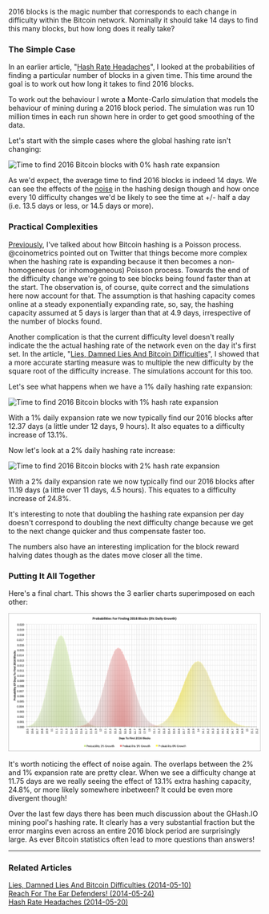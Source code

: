 2016 blocks is the magic number that corresponds to each change in
difficulty within the Bitcoin network. Nominally it should take 14 days
to find this many blocks, but how long does it really take?

### The Simple Case

In an earlier article, \"[Hash Rate
Headaches](index.php?option=com_content&view=article&id=27:hash-rate-headaches&catid=8:analysis&Itemid=110)\", I
looked at the probabilities of finding a particular number of blocks in
a given time. This time around the goal is to work out how long it takes
to find 2016 blocks.

To work out the behaviour I wrote a Monte-Carlo simulation that models
the behaviour of mining during a 2016 block period. The simulation was
run 10 million times in each run shown here in order to get good
smoothing of the data.

Let's start with the simple cases where the global hashing rate isn't
changing:

![Time to find 2016 Bitcoin blocks with 0% hash rate expansion](./20140615/find2016_0.png)

As we'd expect, the average time to find 2016 blocks is indeed 14 days.
We can see the effects of the
[noise](index.php?option=com_content&view=article&id=28:reach-for-the-ear-defenders&catid=8:analysis&Itemid=110)
in the hashing design though and how once every 10 difficulty changes
we'd be likely to see the time at +/- half a day (i.e. 13.5 days or
less, or 14.5 days or more).

### Practical Complexities

[Previously](index.php?option=com_content&view=article&id=27:hash-rate-headaches&catid=8:analysis&Itemid=110),
I've talked about how Bitcoin hashing is a Poisson process.
\@coinometrics pointed out on Twitter that things become more complex
when the hashing rate is expanding because it then becomes a
non-homogeneous (or inhomogeneous) Poisson process. Towards the end of
the difficulty change we're going to see blocks being found faster than
at the start. The observation is, of course, quite correct and the
simulations here now account for that. The assumption is that hashing
capacity comes online at a steady exponentially expanding rate, so, say,
the hashing capacity assumed at 5 days is larger than that at 4.9 days,
irrespective of the number of blocks found.

Another complication is that the current difficulty level doesn't
really indicate the the actual hashing rate of the network even on the
day it's first set. In the article, \"[Lies, Damned Lies And Bitcoin
Difficulties](index.php?option=com_content&view=article&id=29:lies-damned-lies-and-bitcoin-difficulties&catid=8:analysis&Itemid=110)\",
I showed that a more accurate starting measure was to multiple the new
difficulty by the square root of the difficulty increase. The
simulations account for this too.

Let's see what happens when we have a 1% daily hashing rate expansion:

![Time to find 2016 Bitcoin blocks with 1% hash rate
expansion](./find2016_1.png)

With a 1% daily expansion rate we now typically find our 2016 blocks
after 12.37 days (a little under 12 days, 9 hours). It also equates to a
difficulty increase of 13.1%.

Now let's look at a 2% daily hashing rate increase:

![Time to find 2016 Bitcoin blocks with 2% hash rate
expansion](./find2016_2.png)

With a 2% daily expansion rate we now typically find our 2016 blocks
after 11.19 days (a little over 11 days, 4.5 hours). This equates to a
difficulty increase of 24.8%.

It's interesting to note that doubling the hashing rate expansion per
day doesn't correspond to doubling the next difficulty change because
we get to the next change quicker and thus compensate faster too.

The numbers also have an interesting implication for the block reward
halving dates though as the dates move closer all the time.

### Putting It All Together

Here's a final chart. This shows the 3 earlier charts superimposed on
each other:

![Time to find 2016 Bitcoin blocks with 0%, 1% and 2% hash rate expansions](./find2016_combined.png)

It's worth noticing the effect of noise again. The overlaps between the
2% and 1% expansion rate are pretty clear. When we see a difficulty
change at 11.75 days are we really seeing the effect of 13.1% extra
hashing capacity, 24.8%, or more likely somewhere inbetween? It could be
even more divergent though!

Over the last few days there has been much discussion about the GHash.IO
mining pool's hashing rate. It clearly has a very substantial fraction
but the error margins even across an entire 2016 block period are
surprisingly large. As ever Bitcoin statistics often lead to more
questions than answers!

------------------------------------------------------------------------

### Related Articles

[Lies, Damned Lies And Bitcoin Difficulties
(2014-05-10)](index.php?option=com_content&view=article&id=29:lies-damned-lies-and-bitcoin-difficulties&catid=8:analysis&Itemid=110)[\
Reach For The Ear Defenders!
(2014-05-24)](index.php?option=com_content&view=article&id=28:reach-for-the-ear-defenders&catid=8:analysis&Itemid=110)[\
Hash Rate Headaches (2014-05-20)\
](index.php?option=com_content&view=article&id=27:hash-rate-headaches&catid=8:analysis&Itemid=110)
